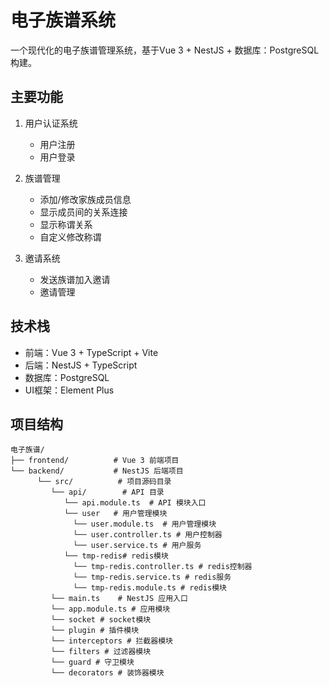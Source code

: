 # 电子族谱系统

一个现代化的电子族谱管理系统，基于Vue 3 + NestJS + 数据库：PostgreSQL构建。

## 主要功能

1. 用户认证系统
   - 用户注册
   - 用户登录

2. 族谱管理
   - 添加/修改家族成员信息
   - 显示成员间的关系连接
   - 显示称谓关系
   - 自定义修改称谓

3. 邀请系统
   - 发送族谱加入邀请
   - 邀请管理

## 技术栈

- 前端：Vue 3 + TypeScript + Vite
- 后端：NestJS + TypeScript
- 数据库：PostgreSQL
- UI框架：Element Plus

## 项目结构

```
电子族谱/
├── frontend/          # Vue 3 前端项目
└── backend/           # NestJS 后端项目
      └── src/          # 项目源码目录
         └── api/        # API 目录
            └── api.module.ts  # API 模块入口
            └── user   # 用户管理模块
              └── user.module.ts  # 用户管理模块
              └── user.controller.ts # 用户控制器
              └── user.service.ts # 用户服务
            └── tmp-redis# redis模块
              └── tmp-redis.controller.ts # redis控制器
              └── tmp-redis.service.ts # redis服务
              └── tmp-redis.module.ts # redis模块
         └── main.ts    # NestJS 应用入口
         └── app.module.ts # 应用模块
         └── socket # socket模块
         └── plugin # 插件模块
         └── interceptors # 拦截器模块
         └── filters # 过滤器模块
         └── guard # 守卫模块
         └── decorators # 装饰器模块
```